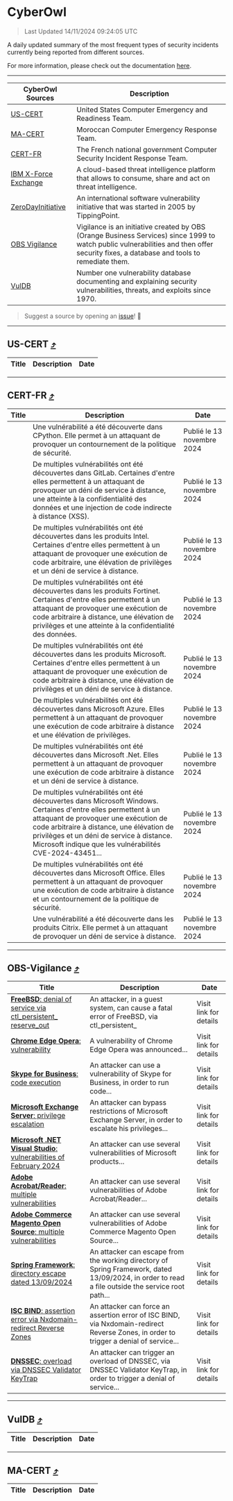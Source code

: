 
 <div id='top'></div>

# CyberOwl

 > Last Updated 14/11/2024 09:24:05 UTC
 
 A daily updated summary of the most frequent types of security incidents currently being reported from different sources.
 
 For more information, please check out the documentation [here](./docs/README.md).
 
 ---
 |CyberOwl Sources|Description|
 |---|---|
 |[US-CERT](#us-cert-arrow_heading_up)|United States Computer Emergency and Readiness Team.|
 |[MA-CERT](#ma-cert-arrow_heading_up)|Moroccan Computer Emergency Response Team.|
 |[CERT-FR](#cert-fr-arrow_heading_up)|The French national government Computer Security Incident Response Team.|
 |[IBM X-Force Exchange](#ibmcloud-arrow_heading_up)|A cloud-based threat intelligence platform that allows to consume, share and act on threat intelligence.|
 |[ZeroDayInitiative](#zerodayinitiative-arrow_heading_up)|An international software vulnerability initiative that was started in 2005 by TippingPoint.|
 |[OBS Vigilance](#obs-vigilance-arrow_heading_up)|Vigilance is an initiative created by OBS (Orange Business Services) since 1999 to watch public vulnerabilities and then offer security fixes, a database and tools to remediate them.|
 |[VulDB](#vuldb-arrow_heading_up)|Number one vulnerability database documenting and explaining security vulnerabilities, threats, and exploits since 1970.|
 
 > Suggest a source by opening an [issue](https://github.com/karimhabush/cyberowl/issues)! :raised_hands:
 ---

## US-CERT [:arrow_heading_up:](#cyberowl)

 |Title|Description|Date|
 |---|---|---|
 
 ---

## CERT-FR [:arrow_heading_up:](#cyberowl)

 |Title|Description|Date|
 |---|---|---|
 |[](https://www.cert.ssi.gouv.fr/avis/CERTFR-2024-AVI-0982/)|Une vulnérabilité a été découverte dans CPython. Elle permet à un attaquant de provoquer un contournement de la politique de sécurité.|Publié le 13 novembre 2024|
 |[](https://www.cert.ssi.gouv.fr/avis/CERTFR-2024-AVI-0981/)|De multiples vulnérabilités ont été découvertes dans GitLab. Certaines d'entre elles permettent à un attaquant de provoquer un déni de service à distance, une atteinte à la confidentialité des données et une injection de code indirecte à distance (XSS).|Publié le 13 novembre 2024|
 |[](https://www.cert.ssi.gouv.fr/avis/CERTFR-2024-AVI-0980/)|De multiples vulnérabilités ont été découvertes dans les produits Intel. Certaines d'entre elles permettent à un attaquant de provoquer une exécution de code arbitraire, une élévation de privilèges et un déni de service à distance.|Publié le 13 novembre 2024|
 |[](https://www.cert.ssi.gouv.fr/avis/CERTFR-2024-AVI-0979/)|De multiples vulnérabilités ont été découvertes dans les produits Fortinet. Certaines d'entre elles permettent à un attaquant de provoquer une exécution de code arbitraire à distance, une élévation de privilèges et une atteinte à la confidentialité des données.|Publié le 13 novembre 2024|
 |[](https://www.cert.ssi.gouv.fr/avis/CERTFR-2024-AVI-0978/)|De multiples vulnérabilités ont été découvertes dans les produits Microsoft. Certaines d'entre elles permettent à un attaquant de provoquer une exécution de code arbitraire à distance, une élévation de privilèges et un déni de service à distance.|Publié le 13 novembre 2024|
 |[](https://www.cert.ssi.gouv.fr/avis/CERTFR-2024-AVI-0977/)|De multiples vulnérabilités ont été découvertes dans Microsoft Azure. Elles permettent à un attaquant de provoquer une exécution de code arbitraire à distance et une élévation de privilèges.|Publié le 13 novembre 2024|
 |[](https://www.cert.ssi.gouv.fr/avis/CERTFR-2024-AVI-0976/)|De multiples vulnérabilités ont été découvertes dans Microsoft .Net. Elles permettent à un attaquant de provoquer une exécution de code arbitraire à distance et un déni de service à distance.|Publié le 13 novembre 2024|
 |[](https://www.cert.ssi.gouv.fr/avis/CERTFR-2024-AVI-0975/)|De multiples vulnérabilités ont été découvertes dans Microsoft Windows. Certaines d'entre elles permettent à un attaquant de provoquer une exécution de code arbitraire à distance, une élévation de privilèges et un déni de service à distance. Microsoft indique que les vulnérabilités CVE-2024-43451...|Publié le 13 novembre 2024|
 |[](https://www.cert.ssi.gouv.fr/avis/CERTFR-2024-AVI-0974/)|De multiples vulnérabilités ont été découvertes dans Microsoft Office. Elles permettent à un attaquant de provoquer une exécution de code arbitraire à distance et un contournement de la politique de sécurité.|Publié le 13 novembre 2024|
 |[](https://www.cert.ssi.gouv.fr/avis/CERTFR-2024-AVI-0973/)|Une vulnérabilité a été découverte dans les produits Citrix. Elle permet à un attaquant de provoquer un déni de service à distance.|Publié le 13 novembre 2024|
 
 ---

## OBS-Vigilance [:arrow_heading_up:](#cyberowl)

 |Title|Description|Date|
 |---|---|---|
 |[<a href="https://vigilance.fr/vulnerability/FreeBSD-denial-of-service-via-ctl-persistent-reserve-out-45489" class="noirorange"><b>FreeBSD</b>: denial of service via ctl_persistent_<wbr>reserve_out</wbr></a>](https://vigilance.fr/vulnerability/FreeBSD-denial-of-service-via-ctl-persistent-reserve-out-45489)|An attacker, in a guest system, can cause a fatal error of FreeBSD, via ctl_persistent_|Visit link for details|
 |[<a href="https://vigilance.fr/vulnerability/Chrome-Edge-Opera-vulnerability-43520" class="noirorange"><b>Chrome  Edge  Opera</b>: vulnerability</a>](https://vigilance.fr/vulnerability/Chrome-Edge-Opera-vulnerability-43520)|A vulnerability of Chrome  Edge  Opera was announced...|Visit link for details|
 |[<a href="https://vigilance.fr/vulnerability/Skype-for-Business-code-execution-43518" class="noirorange"><b>Skype for Business</b>: code execution</a>](https://vigilance.fr/vulnerability/Skype-for-Business-code-execution-43518)|An attacker can use a vulnerability of Skype for Business, in order to run code...|Visit link for details|
 |[<a href="https://vigilance.fr/vulnerability/Microsoft-Exchange-Server-privilege-escalation-43517" class="noirorange"><b>Microsoft Exchange Server</b>: privilege escalation</a>](https://vigilance.fr/vulnerability/Microsoft-Exchange-Server-privilege-escalation-43517)|An attacker can bypass restrictions of Microsoft Exchange Server, in order to escalate his privileges...|Visit link for details|
 |[<a href="https://vigilance.fr/vulnerability/Microsoft-NET-Visual-Studio-vulnerabilities-of-February-2024-43515" class="noirorange"><b>Microsoft .NET  Visual Studio</b>: vulnerabilities of February 2024</a>](https://vigilance.fr/vulnerability/Microsoft-NET-Visual-Studio-vulnerabilities-of-February-2024-43515)|An attacker can use several vulnerabilities of Microsoft products...|Visit link for details|
 |[<a href="https://vigilance.fr/vulnerability/Adobe-Acrobat-Reader-multiple-vulnerabilities-43512" class="noirorange"><b>Adobe Acrobat/Reader</b>: multiple vulnerabilities</a>](https://vigilance.fr/vulnerability/Adobe-Acrobat-Reader-multiple-vulnerabilities-43512)|An attacker can use several vulnerabilities of Adobe Acrobat/Reader...|Visit link for details|
 |[<a href="https://vigilance.fr/vulnerability/Adobe-Commerce-Magento-Open-Source-multiple-vulnerabilities-43511" class="noirorange"><b>Adobe Commerce  Magento Open Source</b>: multiple vulnerabilities</a>](https://vigilance.fr/vulnerability/Adobe-Commerce-Magento-Open-Source-multiple-vulnerabilities-43511)|An attacker can use several vulnerabilities of Adobe Commerce  Magento Open Source...|Visit link for details|
 |[<a href="https://vigilance.fr/vulnerability/Spring-Framework-directory-escape-dated-13-09-2024-45156" class="noirorange"><b>Spring Framework</b>: directory escape dated 13/09/2024</a>](https://vigilance.fr/vulnerability/Spring-Framework-directory-escape-dated-13-09-2024-45156)|An attacker can escape from the working directory of Spring Framework, dated 13/09/2024, in order to read a file outside the service root path...|Visit link for details|
 |[<a href="https://vigilance.fr/vulnerability/ISC-BIND-assertion-error-via-Nxdomain-redirect-Reverse-Zones-43509" class="noirorange"><b>ISC BIND</b>: assertion error via Nxdomain-redirect Reverse Zones</a>](https://vigilance.fr/vulnerability/ISC-BIND-assertion-error-via-Nxdomain-redirect-Reverse-Zones-43509)|An attacker can force an assertion error of ISC BIND, via Nxdomain-redirect Reverse Zones, in order to trigger a denial of service...|Visit link for details|
 |[<a href="https://vigilance.fr/vulnerability/DNSSEC-overload-via-DNSSEC-Validator-KeyTrap-43507" class="noirorange"><b>DNSSEC</b>: overload via DNSSEC Validator KeyTrap</a>](https://vigilance.fr/vulnerability/DNSSEC-overload-via-DNSSEC-Validator-KeyTrap-43507)|An attacker can trigger an overload of DNSSEC, via DNSSEC Validator KeyTrap, in order to trigger a denial of service...|Visit link for details|
 
 ---

## VulDB [:arrow_heading_up:](#cyberowl)

 |Title|Description|Date|
 |---|---|---|
 
 ---

## MA-CERT [:arrow_heading_up:](#cyberowl)

 |Title|Description|Date|
 |---|---|---|
 